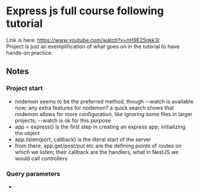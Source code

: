 # Express js full course following tutorial

Link is here: https://www.youtube.com/watch?v=nH9E25nkk3I  
Project is just an exemplification of what goes on in the tutorial to have hands-on practice.

## Notes

### Project start

- nodemon seems to be the preferred method, though --watch is available now; any extra features for nodemon? a quick search shows that nodemon allows for more configuration, like ignoring some files in larger projects; --watch is ok for this purpose
- app = express() is the first step in creating an express app; initializing the object
- app.listen(port, callback) is the literal start of the server
- from there, app.get/post/put etc are the defining points of routes on which we listen; their callback are the handlers, what in NestJS we would call controllers

### Query parameters

-
